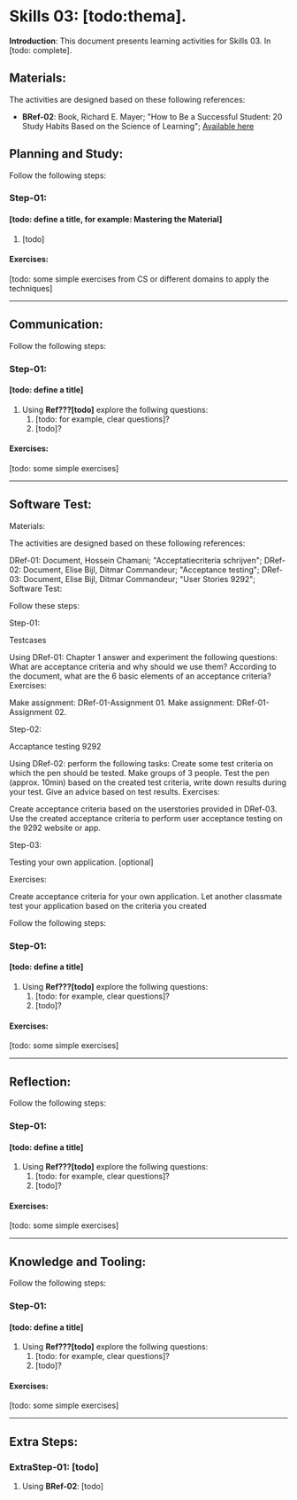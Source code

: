 # Skills 03: [todo:thema].

**Introduction**: This document presents learning activities for Skills 03. In [todo: complete].


## Materials:

The activities are designed based on these following references:

- **BRef-02**: Book,  Richard E. Mayer; "How to Be a Successful Student: 20 Study Habits Based on the Science of Learning"; [Available here](https://www.amazon.com/How-Successful-Student-Richard-Mayer/dp/1138319864) 

## Planning and Study:

Follow the following steps:

### Step-01: 
#### [todo: define a title, for example: Mastering the Material]

1. [todo]


#### Exercises:

[todo: some simple exercises from CS or different domains to apply the techniques]
<hr>

## Communication:

Follow the following steps:

### Step-01: 
#### [todo: define a title]

1. Using **Ref???[todo]** explore the follwing questions:
   1. [todo: for example, clear questions]?
   2. [todo]?

#### Exercises:

[todo: some simple exercises]
<hr>

## Software Test:



Materials:

The activities are designed based on these following references:

DRef-01: Document, Hossein Chamani; "Acceptatiecriteria schrijven"; 
DRef-02: Document, Elise Bijl, Ditmar Commandeur; "Acceptance testing"; 
DRef-03: Document, Elise Bijl, Ditmar Commandeur; "User Stories 9292"; 
Software Test:

Follow these steps:

Step-01:

Testcases

Using DRef-01: Chapter 1 answer and experiment the following questions:
What are acceptance criteria and why should we use them?
According to the document, what are the 6 basic elements of an acceptance criteria?
Exercises:

Make assignment: DRef-01-Assignment 01.
Make assignment: DRef-01-Assignment 02.




Step-02:

Accaptance testing 9292

Using DRef-02:  perform the following tasks:
Create some test criteria on which the pen should be tested.
Make groups of 3 people.
Test the pen (approx. 10min) based on the created test criteria,
write down results during your test.
Give an advice based on test results.
Exercises:

Create acceptance criteria based on the userstories provided in DRef-03.
Use the created acceptance criteria to perform user acceptance testing on the 9292 website or app.




Step-03:

Testing your own application. [optional]

Exercises:

Create acceptance criteria for your own application.
Let another classmate test your application based on the criteria you created



Follow the following steps:

### Step-01: 
#### [todo: define a title]

1. Using **Ref???[todo]** explore the follwing questions:
   1. [todo: for example, clear questions]?
   2. [todo]?

#### Exercises:

[todo: some simple exercises]
<hr>

## Reflection:

Follow the following steps:

### Step-01: 
#### [todo: define a title]

1. Using **Ref???[todo]** explore the follwing questions:
   1. [todo: for example, clear questions]?
   2. [todo]?

#### Exercises:

[todo: some simple exercises]
<hr>

## Knowledge and Tooling:

Follow the following steps:

### Step-01: 
#### [todo: define a title]

1. Using **Ref???[todo]** explore the follwing questions:
   1. [todo: for example, clear questions]?
   2. [todo]?

#### Exercises:

[todo: some simple exercises]
<hr>

## Extra Steps:

### ExtraStep-01: [todo]
1. Using **BRef-02**: [todo]








